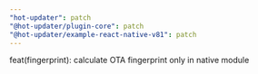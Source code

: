 ```yaml
---
"hot-updater": patch
"@hot-updater/plugin-core": patch
"@hot-updater/example-react-native-v81": patch
---
```


feat(fingerprint): calculate OTA fingerprint only in native module
